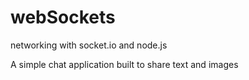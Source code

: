 # webSockets
networking with socket.io and node.js

A simple chat application built to share text and images
